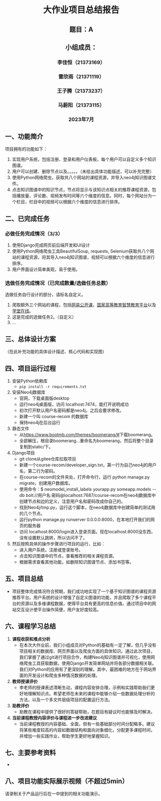# <center>  大作业项目总结报告







##  <center>  题目：A 















##  <center>  小组成员：




###  <center>  李佳恒（21373169）
###  <center> 雷欣雨（21371119）
###  <center> 王子腾（21373237）
###  <center> 马蔚阳（21373115）










###  <center> 2023年7月













## 一、功能简介

项目拥有的功能如下：

1. 实现用户系统，包括注册、登录和用户仪表板，每个用户可以自定义多个知识图谱。
2. 用户可以创建、删除节点以及。。。。。（未给出具体功能描述，可以补充完整）
3. 使用Python网络爬虫，获取共八个网站的课程资源，并导入neo4j知识图谱文件。
4. 点击知识图谱中的知识节点，节点将显示与该知识点相关的推荐课程资源，包括播放量、评论数、视频发布时间等六个维度的信息。同时，每个网站分为一个栏目，栏目中的视频可以根据六个维度的信息进行排序。

## 二、已完成任务

### 必做任务完成情况（3/3）

1. 使用Django完成网页前后端开发和UI设计
2. 使用Python网络爬虫工具BeautifulSoup, requests, Selenium获取共八个网站的课程资源，将其导入neo4j知识图谱，视频可以根据六个维度的信息进行排序。
3. 用户界面设计简单美观，易于使用。

### 选做任务完成情况（已完成数量/选做任务总数）

选做任务自行设计的部分，请标名自定义。

1. 爬取额外三个网站的课程，包括[网易公开课](https://open.163.com/)，[国家高等教育智慧教育平台](https://www.chinaooc.com.cn/)以及[学堂在线](https://www.xuetangx.com/)。
2. 这是完成的选做任务2。（自定义）
3. ...

## 三、总体设计方案

（在此补充功能的具体设计描述、核心代码和实现图）

## 四、项目运行过程

1. 安装Python依赖库
   - `pip install -r requirements.txt`
2. 安装Neo4j数据库
   - 官网，下载桌面版desktop
   - 运行neo4j桌面版，访问 localhost:7474，能打开说明成功
   - 初次打开默认用户名密码都是neo4j，之后会要求修改。
   - 新建一个叫 course-recom 的数据库
   - 保持neo4j在后台运行
3. 静态文件
   - 从<https://www.bootmb.com/themes/boomerang/#>下载boomerang。
   - 全部解压，根目录boomerang...重命名为boomerang，然后将整个目录复制到static/下。
4. Django项目
   - git clone从gitee仓库拉取项目
   - 新建一个course-recom/developer_sign.txt，第一行为自己neo4j的用户名，第二行为密码。
   - 在course-recom的文件夹处，打开命令行，运行 python manage.py migrate，创建用户数据库。
   - 使用命令：$ neomodel_install_labels yourapp.py someapp.models --db bolt://用户名:密码@localhost:7687/course-recom在neo4j数据库中创建节点和边的定义，注意用户名和密码改成你自己的。
   - 找到Neo4j/tmp.py，运行这个脚本，在neo4j数据库中创建简单的测试用的几个节点。
   - 运行python manage.py runserver 0.0.0.0:8000，在本地打开我们的网页的服务器
   - 访问 localhost:8000/login进入登录页面。现在localhost:8000没东西，没有设置默认跳转，所以访问不了。
5. 然后按照具体的操作步骤进行项目的运行，比如：
   - 进入用户系统，注册或登录账号。
   - 点击知识图谱中的节点，查看推荐的相关课程资源。
   - 根据需求查看其他功能，如删除知识图谱节点、添加书签等。

## 五、项目总结

- 项目整体完成情况符合预期，我们成功地实现了一个基于知识图谱的课程资源推荐平台。用户系统的设计增强了自定义图谱的功能，并且爬取了多个课程平台的资源以及多维课程数据，使得平台具有更高的信息价值。通过项目中的网站交互设计使平台操作简便，用户友好度较高。

## 六、课程学习总结

1. **课程收获和难点分析**
   - 在本次大作业前，我们小组成员对Python的基础有一定了解，但几乎没有项目相关的数据库、网页界面以及爬虫方面的具体知识。通过此次项目，我们掌握了通过git进行项目合作，构建Neo4j知识图谱并可视化，使用网络爬虫工具获取数据，使用Django开发简单网站并将各部分数据相关联。我们对Python的应用有了更深刻的理解。其中，最困难的地方在于网站界面的开发设计和爬虫多种情况数据的处理。
2. **教师授课评价**
   - 李老师的授课表述清晰生动，课程内容安排合理，示例和实践帮助我们更好地理解知识点。希望老师在未来的课程中能够介绍一些数据处理分析的方法，以及一个多文件层级项目的配置运行方法。
3. **助教评价**
   - 助教在课程中提供了很好的答疑帮助，在题目有疑议时也能够及时解决。
4. **当前课程教授内容评价与课程进一步改进建议**
   - 当前课程教授的内容基础、全面，但有一些基础部分时间分配略多。建议将某些难度较高的内容如数据结构和面向对象细化，分配更多课程时间，并增加一些实践作业，帮助学生更好地掌握知识。

## 七、主要参考资料

- 

## 八、项目功能实际展示视频（不超过5min）

请录制关于产品运行后在一中提到的相关功能演示。